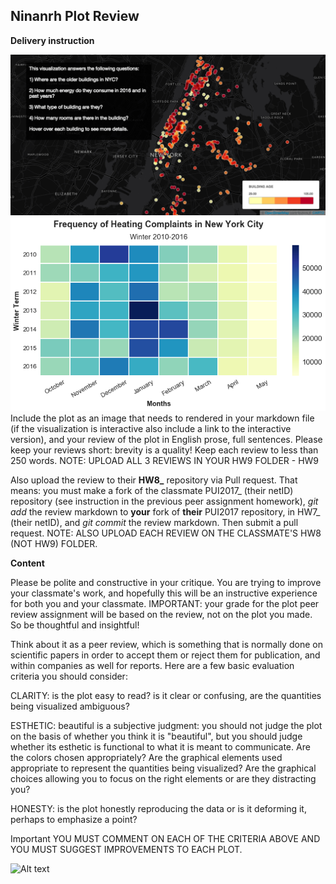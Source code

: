 ## Ninanrh Plot Review
**Delivery instruction**

![Alt text](xiao's_plot.png)
![Alt text](nina's_plot.png)
Include the plot as an image that needs to rendered in your markdown file (if the visualization is interactive also include a link to the interactive version), and your review of the plot in English prose, full sentences. Please keep your reviews short: brevity is a quality! Keep each review to less than 250 words.  NOTE: UPLOAD ALL 3 REVIEWS IN YOUR HW9 FOLDER - HW9

Also upload the review to their **HW8_<netID>** repository via Pull request. That means: you must make a fork of the classmate PUI2017_<netID> (their netID) repository (see instruction in the previous peer assignment homework), *git add* the review markdown to **your** fork of **their** PUI2017 repository, in HW7_<netID> (their netID), and *git commit* the review markdown. Then submit a pull request.  NOTE: ALSO UPLOAD EACH REVIEW ON THE CLASSMATE'S HW8 (NOT HW9) FOLDER.

**Content**

Please be polite and constructive in your critique. You are trying to improve your classmate's work, and hopefully this will be an instructive experience for both you and your classmate. IMPORTANT: your grade for the plot peer review assignment will be based on the review, not on the plot you made. So be thoughtful and insightful!

Think about it as a peer review, which is something that is normally done on scientific papers in order to accept them or reject them for publication, and within companies as well for reports.
Here are a few basic evaluation criteria you should consider:

CLARITY: is the plot easy to read? is it clear or confusing, are the quantities being visualized ambiguous?

ESTHETIC: beautiful is a subjective judgment: you should not judge the plot on the basis of whether you think it is "beautiful", but you should judge whether its esthetic is functional to what it is meant to communicate. Are the colors chosen appropriately? Are the graphical elements used appropriate to represent the quantities being visualized? Are the graphical choices allowing you to focus on the right elements or are they distracting you?

HONESTY: is the plot honestly reproducing the data or is it deforming it, perhaps to emphasize a point?

Important YOU MUST COMMENT ON EACH OF THE CRITERIA ABOVE AND YOU MUST SUGGEST IMPROVEMENTS TO EACH PLOT.

![Alt text](HW8_Assignment_yt1369.png)

